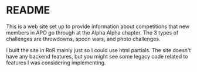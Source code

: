 # README

This is a web site set up to provide information about competitions that new members in APO go through at the Alpha Alpha chapter. The 3 types of challenges are throwdowns, spoon wars, and photo challenges.

I built the site in RoR mainly just so I could use html partials. The site doesn't have any backend features, but you might see some legacy code related to features I was considering implementing.

